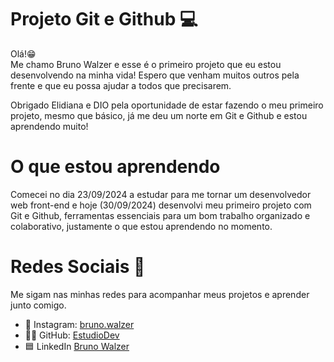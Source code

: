 
# Projeto Git e Github 💻

Olá!😁  
Me chamo Bruno Walzer e esse é o primeiro projeto que eu estou desenvolvendo na minha vida! Espero que venham muitos outros pela frente e que eu possa ajudar a todos que precisarem.  

Obrigado Elidiana e DIO pela oportunidade de estar fazendo o meu primeiro projeto, mesmo que básico, já me deu um norte em Git e Github e estou aprendendo muito!

# O que estou aprendendo
Comecei no dia 23/09/2024 a estudar para me tornar um desenvolvedor web front-end e hoje (30/09/2024) desenvolvi meu primeiro projeto com Git e Github, ferramentas essenciais para um bom trabalho organizado e colaborativo, justamente o que estou aprendendo no momento.

# Redes Sociais 📲  
Me sigam nas minhas redes para acompanhar meus projetos e aprender junto comigo.  

- 🤳 Instagram: [bruno.walzer](https://instagram.com/bruno.walzer)  
- 🐱‍👤 GitHub: [EstudioDev](https://github.com/EstudioDev)
- 🟦 LinkedIn [Bruno Walzer](https://LinkedIn.com/in/brunowalzer)
